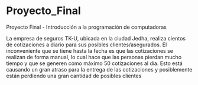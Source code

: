 # Proyecto_Final
Proyecto Final - Introducción a la programación de computadoras

La empresa de seguros TK-U, ubicada en la ciudad Jedha, realiza cientos de
cotizaciones a diario para sus posibles clientes/asegurados. El inconveniente
que se tiene hasta la fecha es que las cotizaciones se realizan de forma
manual, lo cual hace que las personas pierdan mucho tiempo y que se
generen como máximo 50 cotizaciones al día.
Esto está causando un gran atraso para la entrega de las cotizaciones y
posiblemente están perdiendo una gran cantidad de posibles clientes
